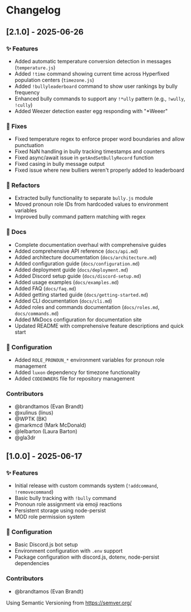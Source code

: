 # Changelog

## [2.1.0] - 2025-06-26
### ✨ Features
- Added automatic temperature conversion detection in messages (`temperature.js`)
- Added `!time` command showing current time across Hyperfixed population centers (`timezone.js`)
- Added `!bullyleaderboard` command to show user rankings by bully frequency
- Enhanced bully commands to support any `!*ully` pattern (e.g., `!wully`, `!cully`)
- Added Weezer detection easter egg responding with "*Weeer"

### 🐛 Fixes
- Fixed temperature regex to enforce proper word boundaries and allow punctuation
- Fixed NaN handling in bully tracking timestamps and counters
- Fixed async/await issue in `getAndSetBullyRecord` function
- Fixed casing in bully message output
- Fixed issue where new bulliers weren't properly added to leaderboard

### 🔨 Refactors
- Extracted bully functionality to separate `bully.js` module
- Moved pronoun role IDs from hardcoded values to environment variables
- Improved bully command pattern matching with regex

### 📄 Docs
- Complete documentation overhaul with comprehensive guides
- Added comprehensive API reference (`docs/api.md`)
- Added architecture documentation (`docs/architecture.md`)
- Added configuration guide (`docs/configuration.md`)
- Added deployment guide (`docs/deployment.md`)
- Added Discord setup guide (`docs/discord-setup.md`)
- Added usage examples (`docs/examples.md`)
- Added FAQ (`docs/faq.md`)
- Added getting started guide (`docs/getting-started.md`)
- Added CLI documentation (`docs/cli.md`)
- Added roles and commands documentation (`docs/roles.md`, `docs/commands.md`)
- Added MkDocs configuration for documentation site
- Updated README with comprehensive feature descriptions and quick start

### 🔧 Configuration
- Added `ROLE_PRONOUN_*` environment variables for pronoun role management
- Added `luxon` dependency for timezone functionality
- Added `CODEOWNERS` file for repository management

### Contributors
- @brandtamos (Evan Brandt)
- @xulinus (linus) 
- @WPTK (BK)
- @markmcd (Mark McDonald)
- @lelbarton (Laura Barton)
- @gla3dr

## [1.0.0] - 2025-06-17
### ✨ Features
- Initial release with custom commands system (`!addcommand`, `!removecommand`)
- Basic bully tracking with `!bully` command
- Pronoun role assignment via emoji reactions
- Persistent storage using node-persist
- MOD role permission system

### 🔧 Configuration
- Basic Discord.js bot setup
- Environment configuration with `.env` support
- Package configuration with discord.js, dotenv, node-persist dependencies

### Contributors
- @brandtamos (Evan Brandt)

Using Semantic Versioning from https://semver.org/